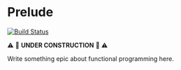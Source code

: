 # Prelude

[![Build Status](https://travis-ci.org/wayfair/prelude.svg?branch=master)](https://travis-ci.org/wayfair/prelude)

:warning: :construction: **UNDER CONSTRUCTION** :construction: :warning:

Write something epic about functional programming here.


